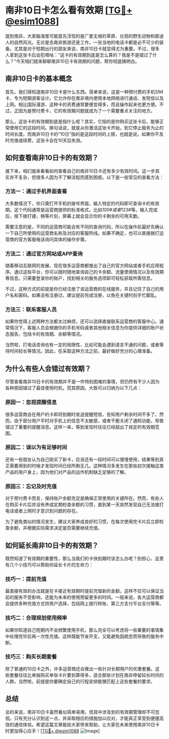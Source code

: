 # 南非10日卡怎么看有效期 [[TG💪+ @esim1088](https://t.me/s/esim1088)]

提到南非，大家脑海里可能首先浮现的是广袤无垠的草原、壮观的野生动物和那迷人的自然风光。无论是去南非旅游还是工作，一张当地的电话卡都是必不可少的装备。尤其是对于短期出行的朋友来说，南非10日卡就显得尤为重要。不过，很多人拿到这张卡后会犯嘀咕：“这卡的有效期到底是怎么算的？我是不是错过了什么？”今天咱们就来聊聊南非10日卡有效期的问题，帮你彻底搞明白。

## 南非10日卡的基本概念

首先，我们得知道南非10日卡是什么东西。简单来说，这是一种预付费的手机SIM卡，专为短期游客设计。它允许你在南非境内使用本地网络进行通话、发短信以及上网。相比国际漫游，这种卡的资费通常要便宜得多，而且操作起来也更方便。不过，正因为是预付费卡，它的有效期问题就成为了一个需要重点关注的地方。

那么，这张卡的有效期到底是指什么呢？其实，它指的是你购买这张卡后，能够正常使用它的这段时间。换句话说，就是从你激活这张卡开始，到它停止服务为止的时间长度。而南非10日卡的“10日”指的是这段时间的上限，也就是说，如果你不及时充值或续费，这张卡会在10天后失效。

## 如何查看南非10日卡的有效期？

接下来，咱们就来看看如何查看自己的南非10日卡还有多少有效时间。这一步其实并不复杂，但很多人因为不了解流程而感到困惑。以下是一些常见的查看方法：

### 方法一：通过手机界面查看

大多数情况下，你只需打开手机的拨号界面，输入特定的代码即可查询卡的有效期。这个代码通常是运营商提供的标准格式，比如*100#或者*123#等。输入完成后，按下拨打键，稍等片刻，屏幕上就会显示你的卡剩余的可用天数。

需要注意的是，不同的运营商可能会有不同的查询代码，所以在操作前最好先确认一下自己所使用的运营商名称及对应的客服热线。如果不确定，也可以直接拨打运营商的官方客服电话询问具体的操作步骤。

### 方法二：通过官方网站或APP查询

随着移动互联网的发展，现在很多运营商都推出了自己的官方网站或者手机应用程序。通过这些平台，你可以随时随地查询自己的卡余额、流量使用情况以及有效期等信息。只需要登录你的账户，找到相关的服务选项即可轻松获取所需信息。

不过，这种方式的前提是你已经注册了该运营商的在线服务，并且记住了自己的用户名和密码。如果没有注册过，建议提前完成注册，以免在关键时刻手忙脚乱。

### 方法三：联系客服人员

如果你觉得上述两种方法都太过麻烦，还可以选择直接联系运营商的客服中心。通常情况下，客服人员会根据你的手机号码或者其他相关信息为你提供详细的账户状态报告，包括卡的有效期、余额等情况。

当然啦，打电话咨询也有一定的局限性，比如可能会遇到语言不通的问题，或者等待时间较长等情况。因此，在采取这种方法之前，最好做好充分的心理准备。

## 为什么有些人会错过有效期？

尽管查看南非10日卡的有效期并不是一件特别困难的事情，但仍然有不少人因为各种原因错过了最佳使用时机。究其原因，大致可以归纳为以下几点：

### 原因一：忽视提醒信息

很多运营商会在用户的卡即将到期时发送提醒短信，告知用户剩余时间不多了。然而，由于部分用户平时对手机上的信息不太敏感，或者干脆关闭了通知功能，导致错过了重要的提醒消息。这样一来，等到发现时往往已经超出了规定的有效期范围。

### 原因二：误以为有足够时间

还有一些朋友认为自己刚买了新卡，应该还有一段时间可以慢慢使用，结果等到真正需要用到的时候才发现时间已经所剩无几。这种情况多发生在那些初次接触这类产品的用户身上，因为他们对产品的运作机制缺乏足够的了解。

### 原因三：忘记及时充值

对于预付费卡而言，保持账户余额充足是确保正常使用的关键所在。然而，有些人在购买卡片后并没有养成定期检查余额的习惯，直到某一天突然发现自己无法接打电话或者上网时才意识到问题的存在。

为了避免类似的情况发生，建议大家养成良好的习惯，在每次使用完卡片后立即检查余额，并根据实际需求决定是否需要继续充值。

## 如何延长南非10日卡的有效期？

既然知道了有效期的重要性，那么当我们的卡快到期时该怎么办呢？别担心，这里有几个小技巧可以帮助你延长卡片的生命力：

### 技巧一：提前充值

最直接有效的办法就是在卡接近有效期时提前充值新的金额。这样不仅可以保证当前的服务不受影响，还能为未来的使用预留更多的时间。一般来说，各大运营商都会提供多种充值方式供用户选择，包括网上银行转账、第三方支付平台支付等等。

### 技巧二：合理规划使用频率

如果你知道自己短期内不会频繁使用手机，那么完全可以考虑将一些重要的事情集中处理完毕后再一次性充值。这样既能节省开支，又能避免因疏忽而导致的服务中断。

### 技巧三：购买长期套餐

除了普通的10日卡之外，许多运营商还会推出一些针对长期用户的优惠套餐。这些套餐往往比单独购买单张卡片要划算得多，适合那些计划在南非停留较长时间的人群。当然啦，前提是你要确定自己的行程安排能够匹配上这些套餐的要求。

## 总结

总的来说，南非10日卡虽然看似简单易用，但其中涉及到的有效期管理却不可忽视。只有充分认识到这一点，并采取相应的措施加以应对，才能真正享受到便捷高效的通信体验。希望这篇文章能给大家带来帮助，让大家在未来使用南非10日卡时更加得心应手！[[TG💪+ @esim1088](https://t.me/s/esim1088) ![Image](https://i.postimg.cc/4NQfJmqS/Snipaste-2025-05-13-00-14-12.png)]